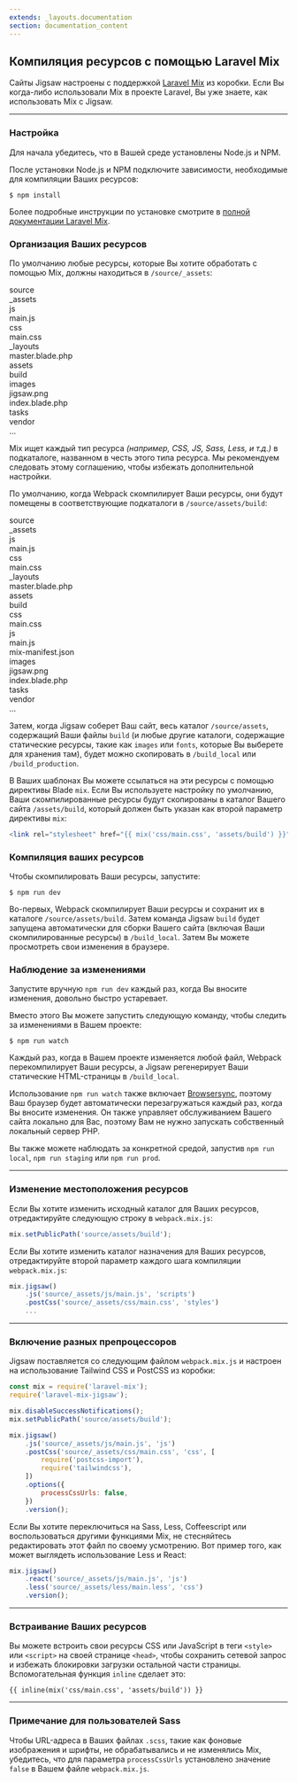 ```yaml
---
extends: _layouts.documentation
section: documentation_content
---
```


## Компиляция ресурсов с помощью Laravel Mix

Сайты Jigsaw настроены с поддержкой [Laravel Mix](https://laravel.com/docs/7.x/mix) из коробки. Если Вы когда-либо использовали Mix в проекте Laravel, Вы уже знаете, как использовать Mix с Jigsaw.

---

### Настройка

Для начала убедитесь, что в Вашей среде установлены Node.js и NPM.

После установки Node.js и NPM подключите зависимости, необходимые для компиляции Ваших ресурсов:

```
$ npm install
```

Более подробные инструкции по установке смотрите в [полной документации Laravel Mix](https://laravel.com/docs/7.x/mix).

### Организация Ваших ресурсов

По умолчанию любые ресурсы, которые Вы хотите обработать с помощью Mix, должны находиться в `/source/_assets`:

<div class="files">
    <div class="folder folder--open">source
        <div class="folder folder--open focus">_assets
            <div class="folder folder--open">js
                <div class="file">main.js</div>
            </div>
            <div class="folder folder--open">css
                <div class="file">main.css</div>
            </div>
        </div>
        <div class="folder folder--open">_layouts
            <div class="file">master.blade.php</div>
        </div>
        <div class="folder folder--open">assets
            <div class="folder">build</div>
            <div class="folder folder--open">images
                <div class="file">jigsaw.png</div>
            </div>
        </div>
        <div class="file">index.blade.php</div>
    </div>
    <div class="folder">tasks</div>
    <div class="folder">vendor</div>
    <div class="ellipsis">...</div>
</div>

Mix ищет каждый тип ресурса _(например, CSS, JS, Sass, Less, и т.д.)_ в подкаталоге, названном в честь этого типа ресурса. Мы рекомендуем следовать этому соглашению, чтобы избежать дополнительной настройки.

По умолчанию, когда Webpack скомпилирует Ваши ресурсы, они будут помещены в соответствующие подкаталоги в `/source/assets/build`:

<div class="files">
    <div class="folder folder--open">source
        <div class="folder folder--open">_assets
            <div class="folder folder--open">js
                <div class="file">main.js</div>
            </div>
            <div class="folder folder--open">css
                <div class="file">main.css</div>
            </div>
        </div>
        <div class="folder folder--open">_layouts
            <div class="file">master.blade.php</div>
        </div>
        <div class="folder folder--open focus">assets
            <div class="folder folder--open">build
                <div class="folder folder--open">css
                    <div class="file">main.css</div>
                </div>
                <div class="folder folder--open">js
                    <div class="file">main.js</div>
                </div>
                <div class="file">mix-manifest.json</div>
            </div>
            <div class="folder folder--open">images
                <div class="file">jigsaw.png</div>
            </div>
        </div>
        <div class="file">index.blade.php</div>
    </div>
    <div class="folder">tasks</div>
    <div class="folder">vendor</div>
    <div class="ellipsis">...</div>
</div>

Затем, когда Jigsaw соберет Ваш сайт, весь каталог `/source/assets`, содержащий Ваши файлы `build` (и любые другие каталоги, содержащие статические ресурсы, такие как `images` или `fonts`, которые Вы выберете для хранения там), будет можно скопировать в `/build_local` или `/build_production`.

В Ваших шаблонах Вы можете ссылаться на эти ресурсы с помощью директивы Blade `mix`. Если Вы используете настройку по умолчанию, Ваши скомпилированные ресурсы будут скопированы в каталог Вашего сайта `/assets/build`, который должен быть указан как второй параметр директивы `mix`:

```php
<link rel="stylesheet" href="{{ mix('css/main.css', 'assets/build') }}">
```

### Компиляция ваших ресурсов

Чтобы скомпилировать Ваши ресурсы, запустите:

```
$ npm run dev
```

Во-первых, Webpack скомпилирует Ваши ресурсы и сохранит их в каталоге `/source/assets/build`. Затем команда Jigsaw `build` будет запущена автоматически для сборки Вашего сайта (включая Ваши скомпилированные ресурсы) в `/build_local`. Затем Вы можете просмотреть свои изменения в браузере.

### Наблюдение за изменениями

Запустите вручную `npm run dev` каждый раз, когда Вы вносите изменения, довольно быстро устаревает.

Вместо этого Вы можете запустить следующую команду, чтобы следить за изменениями в Вашем проекте:

```
$ npm run watch
```

Каждый раз, когда в Вашем проекте изменяется любой файл, Webpack перекомпилирует Ваши ресурсы, а Jigsaw регенерирует Ваши статические HTML-страницы в `/build_local`.

Использование `npm run watch` также включает [Browsersync](https://www.browsersync.io/), поэтому Ваш браузер будет автоматически перезагружаться каждый раз, когда Вы вносите изменения. Он также управляет обслуживанием Вашего сайта локально для Вас, поэтому Вам не нужно запускать собственный локальный сервер PHP.

Вы также можете наблюдать за конкретной средой, запустив `npm run local`, `npm run staging` или `npm run prod`.

---

### Изменение местоположения ресурсов

Если Вы хотите изменить исходный каталог для Ваших ресурсов, отредактируйте следующую строку в `webpack.mix.js`:

```js
mix.setPublicPath('source/assets/build');
```

Если Вы хотите изменить каталог назначения для Ваших ресурсов, отредактируйте второй параметр каждого шага компиляции `webpack.mix.js`:

```js
mix.jigsaw()
    .js('source/_assets/js/main.js', 'scripts')
    .postCss('source/_assets/css/main.css', 'styles')
    ...
```

---

### Включение разных препроцессоров

Jigsaw поставляется со следующим файлом `webpack.mix.js` и настроен на использование Tailwind CSS и PostCSS из коробки:

```js
const mix = require('laravel-mix');
require('laravel-mix-jigsaw');

mix.disableSuccessNotifications();
mix.setPublicPath('source/assets/build');

mix.jigsaw()
    .js('source/_assets/js/main.js', 'js')
    .postCss('source/_assets/css/main.css', 'css', [
        require('postcss-import'),
        require('tailwindcss'),
    ])
    .options({
        processCssUrls: false,
    })
    .version();
```

Если Вы хотите переключиться на Sass, Less, Coffeescript или воспользоваться другими функциями Mix, не стесняйтесь редактировать этот файл по своему усмотрению. Вот пример того, как может выглядеть использование Less и React:

```js
mix.jigsaw()
    .react('source/_assets/js/main.js', 'js')
    .less('source/_assets/less/main.less', 'css')
    .version();
```

---

### Встраивание Ваших ресурсов

Вы можете встроить свои ресурсы CSS или JavaScript в теги `<style>` или `<script>` на своей странице `<head>`, чтобы сохранить сетевой запрос и избежать блокировки загрузки остальной части страницы. Вспомогательная функция `inline` сделает это:

```
{{ inline(mix('css/main.css', 'assets/build')) }}
```

---

### Примечание для пользователей Sass

Чтобы URL-адреса в Ваших файлах `.scss`, такие как фоновые изображения и шрифты, не обрабатывались и не изменялись Mix, убедитесь, что для параметра `processCssUrls` установлено значение `false` в Вашем файле `webpack.mix.js`.
